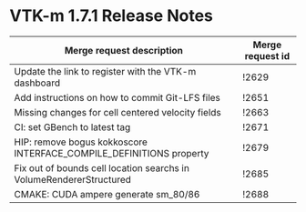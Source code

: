 VTK-m 1.7.1 Release Notes
=========================

| Merge request description                                           | Merge request id |
| ------------------------------------------------------------------- | ---------------- |
| Update the link to register with the VTK-m dashboard                | !2629            |
| Add instructions on how to commit Git-LFS files                     | !2651            |
| Missing changes for cell centered velocity fields                   | !2663            |
| CI: set GBench to latest tag                                        | !2671            |
| HIP: remove bogus kokkoscore INTERFACE_COMPILE_DEFINITIONS property | !2679            |
| Fix out of bounds cell location searchs in VolumeRendererStructured | !2685            |
| CMAKE: CUDA ampere generate sm_80/86                                | !2688            |
